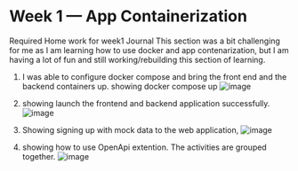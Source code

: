# Week 1 — App Containerization
Required Home work for week1 Journal
This section was a bit challenging for me as I am learning how to use docker and app contenarization, but I am having  a lot of fun and still working/rebuilding this section of learning.
1) I was able to configure docker compose and bring the front end and the backend containers up.
showing docker compose up
![image](https://user-images.githubusercontent.com/124897604/222780169-6bc6427d-c51f-4b5c-aa5f-5e2a6ea85435.png)

2) showing launch the frontend and backend application successfully.
![image](https://user-images.githubusercontent.com/124897604/222779350-5c208ccc-e68a-48f6-86a2-c5a1818c9d8e.png)

3) Showing signing up with mock data to the web application,
![image](https://user-images.githubusercontent.com/124897604/222783534-b90a9a8a-4648-4a58-85d6-33140e2ee84d.png)

4) showing how to use OpenApi extention. The activities are grouped together.
![image](https://user-images.githubusercontent.com/124897604/222784180-a8376a2d-8a5a-4b27-9d22-46452cf1291b.png)



